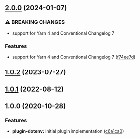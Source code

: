 ## [2.0.0](https://github.com/kherock/yarn-plugins/compare/@kherock/yarn-plugin-dotenv@1.0.2...@kherock/yarn-plugin-dotenv@2.0.0) (2024-01-07)


### ⚠ BREAKING CHANGES

* support for Yarn 4 and Conventional Changelog 7

### Features

* support for Yarn 4 and Conventional Changelog 7 ([f74ee7d](https://github.com/kherock/yarn-plugins/commit/f74ee7dbdc8d6cab16b562fb56ab3af73923b74f))

## [1.0.2](https://github.com/kherock/yarn-plugins/compare/@kherock/yarn-plugin-dotenv@1.0.1...@kherock/yarn-plugin-dotenv@1.0.2) (2023-07-27)

## [1.0.1](https://github.com/kherock/yarn-plugins/compare/@kherock/yarn-plugin-dotenv@1.0.0...@kherock/yarn-plugin-dotenv@1.0.1) (2022-08-12)

## 1.0.0 (2020-10-28)


### Features

* **plugin-dotenv:** initial plugin implementation ([c6a1ca0](https://github.com/kherock/yarn-plugins/commit/c6a1ca0d7ca0c6b6516bb55eb40768aba1da9f8e))

